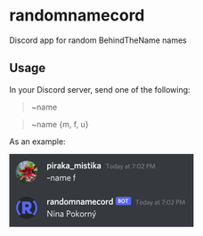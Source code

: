 # randomnamecord
Discord app for random BehindTheName names

## Usage
In your Discord server, send one of the following:

> ~name

> ~name {m, f, u}

As an example:

![example-command.png](example-command.png)

